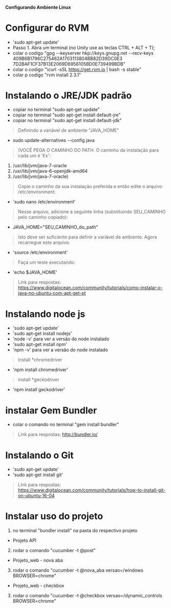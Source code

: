 #### Configurando Ambiente Linux ####

# Configurar do RVM
- 'sudo apt-get update'
- Passo 1. Abra um terminal (no Unity use as teclas CTRL + ALT + T);
- colar o codigo "gpg --keyserver hkp://keys.gnupg.net --recv-keys    409B6B1796C275462A1703113804BB82D39DC0E3 7D2BAF1CF37B13E2069D6956105BD0E739499BDB"
- colar o codigo "\curl -sSL https://get.rvm.io | bash -s stable"
- colar p codigo "rvm install 2.3.1"

# Instalando o JRE/JDK padrão
- copiar no terminal "sudo apt-get update"
- copiar no terminal "sudo apt-get install default-jre"
- copiar no terminal "sudo apt-get install default-jdk"

> Definindo a variável de ambiente "JAVA_HOME"
- sudo update-alternatives --config java

> (VOCÊ PEGA O CAMINHO DO PATH. 
O caminho da instalação para cada um é 'Ex':

1. /usr/lib/jvm/java-7-oracle
2. /usr/lib/jvm/java-6-openjdk-amd64
3. /usr/lib/jvm/java-7-oracle)

> Copie o caminho da sua instalação preferida e então edite o arquivo /etc/environment:
- 'sudo nano /etc/environment'
> Nesse arquivo, adicione a seguinte linha (substituindo SEU_CAMINHO pelo caminho copiado):
- JAVA_HOME="SEU_CAMINHO_do_path"
>Isto deve ser suficiente para definir a variável de ambiente. Agora recarregue este arquivo:
- 'source /etc/environment'
> Faça um teste executando:
- 'echo $JAVA_HOME'
> Link para respostas: https://www.digitalocean.com/community/tutorials/como-instalar-o-java-no-ubuntu-com-apt-get-pt

# Instalando node js
- 'sudo apt-get update'
- 'sudo apt-get install nodejs'
- 'node -v' para ver a versão do node instalado
- 'sudo apt-get install npm'
- 'npm -v' para ver a versão do node instalado

> install *chromedriver
- 'npm install chromedriver'

> install *geckodriver
- 'npm install geckodriver'

# instalar Gem Bundler
- colar o comando no terminal "gem install bundler"
> Link para respostas: http://bundler.io/

# Instalando o Git
- 'sudo apt-get update'
- 'sudo apt-get install git'
> Link para respostas: https://www.digitalocean.com/community/tutorials/how-to-install-git-on-ubuntu-16-04

# Instalar uso do projeto
01. no terminal "bundler install" na pasta do respectivo projeto
 - Projeto API
02. rodar o comando "cucumber -t @post"
 - Projeto_web - nova aba
03. rodar o comando "cucumber -t @nova_aba versao=/windows BROWSER=chrome"
 - Projeto_web - checkbox
03. rodar o comando "cucumber -t @checkbox versao=/dynamic_controls BROWSER=chrome"